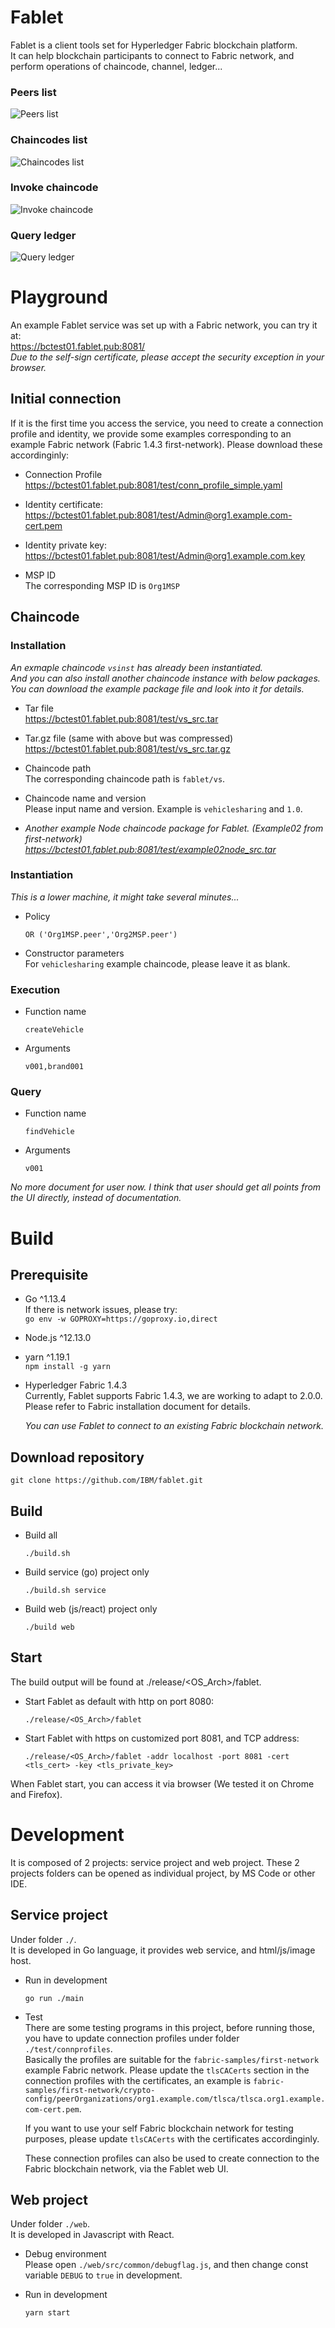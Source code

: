 # Fablet
Fablet is a client tools set for Hyperledger Fabric blockchain platform.  
It can help blockchain participants to connect to Fabric network, and perform operations of chaincode, channel, ledger...  

### Peers list
![Peers list](docs/images/peerlist.png)

### Chaincodes list
![Chaincodes list](docs/images/chaincodelist.png)

### Invoke chaincode
![Invoke chaincode](docs/images/chaincodeinvoke.png)

### Query ledger
![Query ledger](docs/images/ledgerquery.png)

# Playground
An example Fablet service was set up with a Fabric network, you can try it at:  
https://bctest01.fablet.pub:8081/  
*Due to the self-sign certificate, please accept the security exception in your browser.*

## Initial connection

If it is the first time you access the service, you need to create a connection profile and identity, we provide some examples corresponding to an example Fabric network (Fabric 1.4.3 first-network). Please download these accordinginly:  

* Connection Profile  
  https://bctest01.fablet.pub:8081/test/conn_profile_simple.yaml

* Identity certificate:  
  https://bctest01.fablet.pub:8081/test/Admin@org1.example.com-cert.pem  

* Identity private key:  
  https://bctest01.fablet.pub:8081/test/Admin@org1.example.com.key

* MSP ID  
  The corresponding MSP ID is `Org1MSP`

## Chaincode

### Installation
*An exmaple chaincode `vsinst` has already been instantiated.*  
*And you can also install another chaincode instance with below packages.*
*You can download the example package file and look into it for details.*

* Tar file  
  https://bctest01.fablet.pub:8081/test/vs_src.tar

* Tar.gz file (same with above but was compressed)  
  https://bctest01.fablet.pub:8081/test/vs_src.tar.gz

* Chaincode path  
  The corresponding chaincode path is `fablet/vs`.  

* Chaincode name and version  
  Please input name and version. Example is `vehiclesharing` and `1.0`.  

* *Another example Node chaincode package for Fablet. (Example02 from first-network)
  https://bctest01.fablet.pub:8081/test/example02node_src.tar*

### Instantiation 
*This is a lower machine, it might take several minutes...*
* Policy  
  ```
  OR ('Org1MSP.peer','Org2MSP.peer')
  ```

* Constructor parameters  
  For `vehiclesharing` example chaincode, please leave it as blank.

### Execution
* Function name
  ```
  createVehicle 
  ```

* Arguments
  ```
  v001,brand001
  ```
  
### Query
* Function name
  ```
  findVehicle 
  ```

* Arguments
  ```
  v001
  ```
  
*No more document for user now. I think that user should get all points from the UI directly, instead of documentation.*

# Build

## Prerequisite 

* Go ^1.13.4  
  If there is network issues, please try:  
  `go env -w GOPROXY=https://goproxy.io,direct`

* Node.js ^12.13.0

* yarn ^1.19.1  
  `npm install -g yarn`

* Hyperledger Fabric 1.4.3  
  Currently, Fablet supports Fabric 1.4.3, we are working to adapt to 2.0.0. Please refer to Fabric installation document for details.  

  *You can use Fablet to connect to an existing Fabric blockchain network.*

## Download repository

```
git clone https://github.com/IBM/fablet.git
```

## Build

* Build all
  ```
  ./build.sh
  ```

* Build service (go) project only
  ```
  ./build.sh service
  ```

* Build web (js/react) project only
  ```
  ./build web
  ```

## Start

The build output will be found at ./release/<OS_Arch>/fablet.

* Start Fablet as default with http on port 8080:
  ```
  ./release/<OS_Arch>/fablet
  ```

* Start Fablet with https on customized port 8081, and TCP address:  
  ```
  ./release/<OS_Arch>/fablet -addr localhost -port 8081 -cert <tls_cert> -key <tls_private_key>
  ```

When Fablet start, you can access it via browser (We tested it on Chrome and Firefox).

# Development

It is composed of 2 projects: service project and web project. These 2 projects folders can be opened as individual project, by MS Code or other IDE.

## Service project
Under folder `./`.  
It is developed in Go language, it provides web service, and html/js/image host.
* Run in development
  ```
  go run ./main
  ```
* Test  
  There are some testing programs in this project, before running those, you have to update connection profiles under folder `./test/connprofiles`.  
  Basically the profiles are suitable for the `fabric-samples/first-network` example Fabric network. Please update the `tlsCACerts` section in the connection profiles with the certificates, an example is `fabric-samples/first-network/crypto-config/peerOrganizations/org1.example.com/tlsca/tlsca.org1.example.com-cert.pem`.  

  If you want to use your self Fabric blockchain network for testing purposes, please update `tlsCACerts` with the certificates accordinginly.  

  These connection profiles can also be used to create connection to the Fabric blockchain network, via the Fablet web UI.  

## Web project
Under folder `./web`.  
It is developed in Javascript with React.

* Debug environment  
  Please open `./web/src/common/debugflag.js`, and then change const variable `DEBUG` to `true` in development.

* Run in development
  ```
  yarn start
  ```
